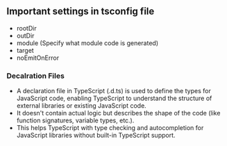## Important settings in tsconfig file
- rootDir
- outDir
- module 
  (Specify what module code is generated)
- target
- noEmitOnError

### Decalration Files
- A declaration file in TypeScript (.d.ts) is used to define the types for JavaScript code, enabling TypeScript to understand the structure of external libraries or existing JavaScript code. 
- It doesn't contain actual logic but describes the shape of the code (like function signatures, variable types, etc.).
- This helps TypeScript with type checking and autocompletion for JavaScript libraries without built-in TypeScript support.
